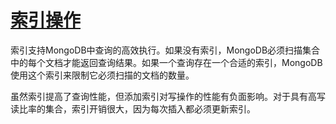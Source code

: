 # [索引操作](https://www.mongodb.com/docs/manual/indexes/#indexes) 

索引支持MongoDB中查询的高效执行。如果没有索引，MongoDB必须扫描集合中的每个文档才能返回查询结果。如果一个查询存在一个合适的索引，MongoDB使用这个索引来限制它必须扫描的文档的数量。

虽然索引提高了查询性能，但添加索引对写操作的性能有负面影响。对于具有高写读比率的集合，索引开销很大，因为每次插入都必须更新索引。